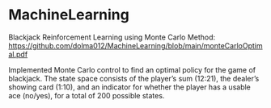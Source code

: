 # MachineLearning
Blackjack Reinforcement Learning using Monte Carlo Method: https://github.com/dolma012/MachineLearning/blob/main/monteCarloOptimal.pdf

Implemented Monte Carlo control to find an optimal policy for the game of blackjack. The state space consists of the player’s sum (12:21), the dealer’s showing card (1:10), and an indicator for whether the player has a usable ace (no/yes), for a total of 200 possible states. 
